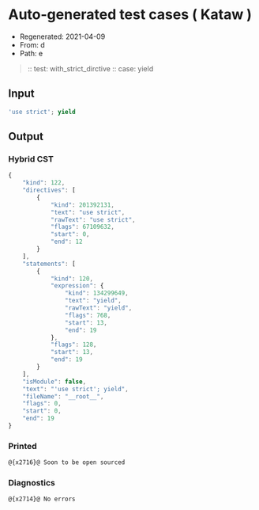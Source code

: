 # Auto-generated test cases ( Kataw )
- Regenerated: 2021-04-09
- From: d
- Path: e
> :: test: with_strict_dirctive
> :: case: yield
## Input

`````js
'use strict'; yield
`````

## Output

### Hybrid CST

```javascript
{
    "kind": 122,
    "directives": [
        {
            "kind": 201392131,
            "text": "use strict",
            "rawText": "use strict",
            "flags": 67109632,
            "start": 0,
            "end": 12
        }
    ],
    "statements": [
        {
            "kind": 120,
            "expression": {
                "kind": 134299649,
                "text": "yield",
                "rawText": "yield",
                "flags": 768,
                "start": 13,
                "end": 19
            },
            "flags": 128,
            "start": 13,
            "end": 19
        }
    ],
    "isModule": false,
    "text": "'use strict'; yield",
    "fileName": "__root__",
    "flags": 0,
    "start": 0,
    "end": 19
}
```

### Printed

```javascript
@{x2716}@ Soon to be open sourced
```

### Diagnostics

```javascript
@{x2714}@ No errors
```

